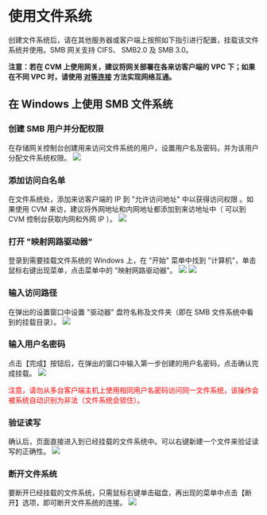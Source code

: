 # 使用文件系统

创建文件系统后，请在其他服务器或客户端上按照如下指引进行配置，挂载该文件系统并使用。SMB 网关支持 CIFS、 SMB2.0 及 SMB 3.0。

**注意：若在 CVM 上使用网关，建议将网关部署在各来访客户端的 VPC 下；如果在不同 VPC 时，请使用 [对等连接](/document/product/215/5000) 方法实现网络互通。**

##  在 Windows 上使用 SMB 文件系统
### 创建 SMB 用户并分配权限
在存储网关控制台创建用来访问文件系统的用户，设置用户名及密码，并为该用户分配文件系统权限。
![](http://imgcache.tcecqpoc.fsphere.cn/image/mc.qcloudimg.com/static/img/26b6ad3bfa669ad01dc0852cd810df26/image.png)

### 添加访问白名单
在文件系统处，添加来访客户端的 IP 到 "允许访问地址" 中以获得访问权限 。如果使用 CVM 来访，建议将外网地址和内网地址都添加到来访地址中（ 可以到 CVM 控制台获取内网和外网 IP ）。
![](http://imgcache.tcecqpoc.fsphere.cn/image/mc.qcloudimg.com/static/img/ba1f23f1ceaec7a46e47a25594960b39/image.png)


### 打开 "映射网路驱动器"
登录到需要挂载文件系统的 Windows 上，在 "开始" 菜单中找到 "计算机"，单击鼠标右键出现菜单，点击菜单中的 "映射网路驱动器"。 
![](http://imgcache.tcecqpoc.fsphere.cn/image/mc.qcloudimg.com/static/img/5696d66a83d4e9b35196274f89e07dfc/image.png)
![](http://imgcache.tcecqpoc.fsphere.cn/image/mc.qcloudimg.com/static/img/6eeb1c0838e6aab185ed8b76dc736912/image.png)

### 输入访问路径
在弹出的设置窗口中设置 "驱动器" 盘符名称及文件夹（即在 SMB 文件系统中看到的挂载目录）。
![](http://imgcache.tcecqpoc.fsphere.cn/image/mc.qcloudimg.com/static/img/004ef32b0b934ed6d666405a38fff999/image.png)

### 输入用户名密码
点击【完成】按钮后，在弹出的窗口中输入第一步创建的用户名密码，点击确认完成挂载。
![](http://imgcache.tcecqpoc.fsphere.cn/image/mc.qcloudimg.com/static/img/27f2f6fdcb2f75ea974ef96bdb90ef28/image.png)

<p style="color: red;">注意，请勿从多台客户端主机上使用相同用户名密码访问同一文件系统，该操作会被系统自动识别为非法（文件系统会锁住）。</p>

### 验证读写
确认后，页面直接进入到已经挂载的文件系统中。可以右键新建一个文件来验证读写的正确性。
![](http://imgcache.tcecqpoc.fsphere.cn/image/mc.qcloudimg.com/static/img/60b9388885536ec7d81b1cf7f76c39d5/image.png)

### 断开文件系统
要断开已经挂载的文件系统，只需鼠标右键单击磁盘，再出现的菜单中点击【断开】选项，即可断开文件系统的连接。
![](http://imgcache.tcecqpoc.fsphere.cn/image/mc.qcloudimg.com/static/img/376cd0547aa64f4d519e5444c5a58f93/image.png)



